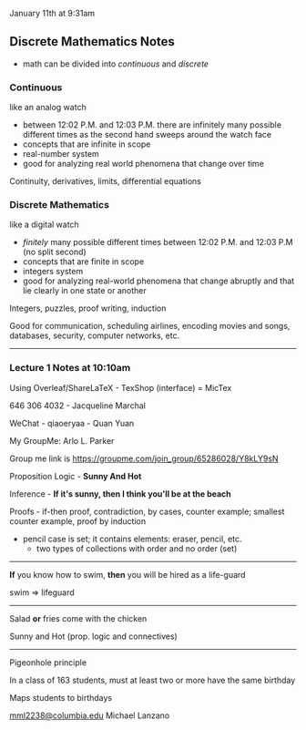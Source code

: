 January 11th at 9:31am

## Discrete Mathematics Notes

- math can be divided into *continuous* and *discrete*

### Continuous

like an analog watch

-  between 12:02 P.M. and 12:03 P.M. there are infinitely many possible different times as the second hand sweeps around the watch face
- concepts that are infinite in scope
- real-number system
- good for analyzing real world phenomena that change over time 

Continuity, derivatives, limits, differential equations

### Discrete Mathematics

like a digital watch

-  *finitely* many possible different times between 12:02 P.M. and 12:03 P.M (no split second)
- concepts that are finite in scope
- integers system
- good for analyzing real-world phenomena that change abruptly and that lie clearly in one state or another

Integers, puzzles, proof writing, induction

Good for communication, scheduling airlines, encoding movies and songs, databases, security, computer networks, etc.

---

### Lecture 1 Notes at 10:10am

Using Overleaf/ShareLaTeX - TexShop (interface) = MicTex

646 306 4032 - Jacqueline Marchal

WeChat - qiaoeryaa - Quan Yuan

My GroupMe: Arlo L. Parker 

Group me link is https://groupme.com/join_group/65286028/Y8kLY9sN

Proposition Logic - **Sunny And Hot**

Inference - **If it's sunny, then I think you'll be at the beach**

Proofs - if-then proof, contradiction, by cases, counter example; smallest counter example, proof by induction

- pencil case is set; it contains elements: eraser, pencil, etc.
  - two types of collections with order and no order (set)

---

**If** you know how to swim, **then** you will be hired as a life-guard

swim => lifeguard 

---

Salad **or** fries come with the chicken

Sunny and Hot (prop. logic and connectives)

---

Pigeonhole principle

In a class of 163 students, must at least two or more have the same birthday

Maps students to birthdays

mml2238@columbia.edu Michael Lanzano

